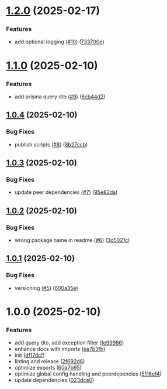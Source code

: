 # [1.2.0](https://github.com/StickelInnovationUG/nestjs-prisma-query/compare/v1.1.0...v1.2.0) (2025-02-17)


### Features

* add optional logging ([#10](https://github.com/StickelInnovationUG/nestjs-prisma-query/issues/10)) ([733700e](https://github.com/StickelInnovationUG/nestjs-prisma-query/commit/733700e791c79c4f65f58da38e40b00838a5b903))

# [1.1.0](https://github.com/StickelInnovationUG/nestjs-prisma-query/compare/v1.0.4...v1.1.0) (2025-02-10)


### Features

* add prisma query dto ([#9](https://github.com/StickelInnovationUG/nestjs-prisma-query/issues/9)) ([6cb44d2](https://github.com/StickelInnovationUG/nestjs-prisma-query/commit/6cb44d2bbb5dfdfb2539108ca9f8eb182f769a66))

## [1.0.4](https://github.com/StickelInnovationUG/nestjs-prisma-query/compare/v1.0.3...v1.0.4) (2025-02-10)


### Bug Fixes

* publish scripts ([#8](https://github.com/StickelInnovationUG/nestjs-prisma-query/issues/8)) ([8b27ccb](https://github.com/StickelInnovationUG/nestjs-prisma-query/commit/8b27ccb9606d14ccafd99b90bd8d58e8a1dc2167))

## [1.0.3](https://github.com/StickelInnovationUG/nestjs-prisma-query/compare/v1.0.2...v1.0.3) (2025-02-10)


### Bug Fixes

* update peer dependencies ([#7](https://github.com/StickelInnovationUG/nestjs-prisma-query/issues/7)) ([95e82da](https://github.com/StickelInnovationUG/nestjs-prisma-query/commit/95e82da185b9bc2fc1e0bf8421f02d2a20903a09))

## [1.0.2](https://github.com/StickelInnovationUG/nestjs-prisma-query/compare/v1.0.1...v1.0.2) (2025-02-10)


### Bug Fixes

* wrong package name in readme ([#6](https://github.com/StickelInnovationUG/nestjs-prisma-query/issues/6)) ([3d5021c](https://github.com/StickelInnovationUG/nestjs-prisma-query/commit/3d5021c7c1196817a620a5b2c8f609095301b937))

## [1.0.1](https://github.com/StickelInnovationUG/nestjs-prisma-query/compare/v1.0.0...v1.0.1) (2025-02-10)


### Bug Fixes

* versioning ([#5](https://github.com/StickelInnovationUG/nestjs-prisma-query/issues/5)) ([600a35e](https://github.com/StickelInnovationUG/nestjs-prisma-query/commit/600a35eab648ce8bd7275d915c33de8fa63f9c7d))

# 1.0.0 (2025-02-10)


### Features

* add query dto, add exception filter ([fe99986](https://github.com/StickelInnovationUG/nestjs-prisma-query/commit/fe99986534a61e46422025641d6b667baba5677d))
* enhance docs with imports ([ea7b3fb](https://github.com/StickelInnovationUG/nestjs-prisma-query/commit/ea7b3fbe1957e4b7e78a38d142e9e162be929687))
* init ([df17dcf](https://github.com/StickelInnovationUG/nestjs-prisma-query/commit/df17dcf1488f961b71232990e50fd8f83cdfcbad))
* linting and release ([2f692d6](https://github.com/StickelInnovationUG/nestjs-prisma-query/commit/2f692d660d9287e97347cb924224d93e0efbbeaf))
* optimize exports ([60a7b95](https://github.com/StickelInnovationUG/nestjs-prisma-query/commit/60a7b95fa537f8137b250ae36648dc2376d65f03))
* optimize global config handling and peerdepencies ([5116ef4](https://github.com/StickelInnovationUG/nestjs-prisma-query/commit/5116ef4a55e0d9fdc1e9002fdd7391a756aa758c))
* update dependencies ([023dca0](https://github.com/StickelInnovationUG/nestjs-prisma-query/commit/023dca0bb53ea9620196424451ff23103f05bae7))
